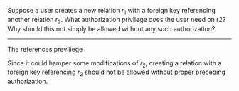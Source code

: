 Suppose a user creates a new relation $r_1$ with a foreign key referencing another relation $r_2$. What authorization privilege does the user need on r2? Why should this not simply be allowed without any such authorization?

---

The references previliege 


Since it could hamper some modifications of $r_2$, creating a relation with a foreign key referencing $r_2$ should not be allowed without proper preceding authorization.